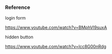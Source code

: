 ### Reference

login form

https://www.youtube.com/watch?v=BMphVl9suxA

hidden button

https://www.youtube.com/watch?v=lcc8G00nRdg